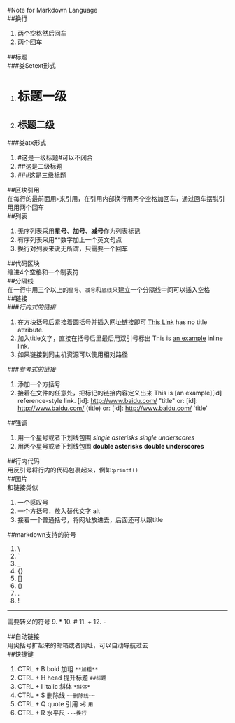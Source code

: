#Note for Markdown Language  
##换行  
1. 两个空格然后回车
2. 两个回车  

##标题  
###类Setext形式  
1. 	标题一级
	========
2.	标题二级
	--------  

###类atx形式
1.	#这是一级标题#可以不闭合
2.	##这是二级标题
3.	###这是三级标题  

##区块引用  
在每行的最前面用`>`来引用，在引用内部换行用两个空格加回车，通过回车摆脱引用用两个回车  
##列表  
1.	无序列表采用**星号**、**加号**、**减号**作为列表标记
2.	有序列表采用**数字加上一个英文句点  
3.	换行对列表来说无所谓，只需要一个回车  

##代码区块  
缩进4个空格和一个制表符  
##分隔线  
在一行中用三个以上的`星号`、`减号`和`底线`来建立一个分隔线中间可以插入空格  
##链接  
###*行内式的链接*  
1. 在方块括号后紧接着圆括号并插入网址链接即可
    [This Link](http://www.baidu.com/) has no title attribute.
2. 加入title文字，直接在括号后里最后用双引号标出
    This is [an example](http://www.baidu.com/ "百度") inline link.
3. 如果链接到同主机资源可以使用相对路径  

###*参考式的链接*
1. 添加一个方括号
2. 接着在文件的任意处，把标记的链接内容定义出来
    This is [an example][id] reference-style link.
    [id]: http://www.baidu.com/ "title"
    or:
    [id]: http://www.baidu.com/ (title)
    or:
    [id]: http://www.baidu.com/ 'title'   

##强调  
1. 用一个星号或者下划线包围
	*single asterisks*
	_single underscores_
2. 用两个星号或者下划线包围
	**double asterisks**
	__double underscores__    

##行内代码  
用反引号将行内的代码包裹起来，例如:`printf()`  
##图片  
和链接类似  
1. 一个感叹号
2. 一个方括号，放入替代文字 alt
3. 接着一个普通括号，将网址放进去，后面还可以跟title   

##markdown支持的符号  
1. \
2. `
3. _
4. {}
5. []
6. ()
7. .
8. !

---  
需要转义的符号
9. \*
10. \#
11. \+
12. \-    

##自动链接  
用尖括号扩起来的邮箱或者网址，可以自动导航过去  
##快捷键  
1. CTRL + B bold 加粗 `**加粗**`
2. CTRL + H head 提升标题 `##标题`
3. CTRL + I italic 斜体  `*斜体*`
4. CTRL + S 删除线   `~~删除线~~`
5. CTRL + Q quote 引用   `>引用`
6. CTRL + R 水平尺 `---换行`
